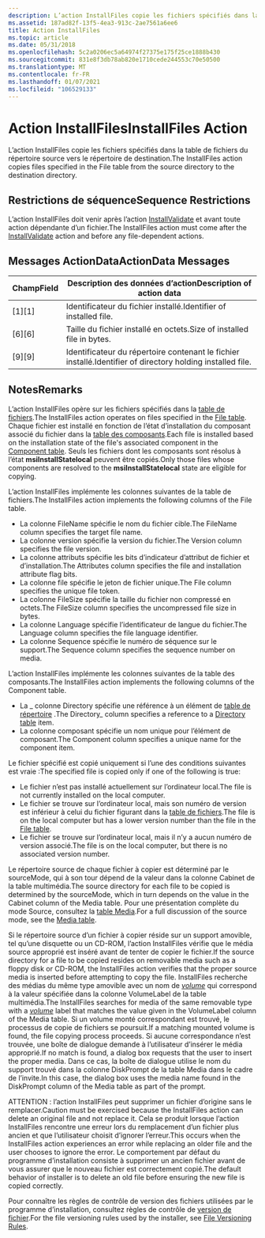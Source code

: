 ```yaml
---
description: L’action InstallFiles copie les fichiers spécifiés dans la table de fichiers du répertoire source vers le répertoire de destination.
ms.assetid: 187ad82f-13f5-4ea3-913c-2ae7561a6ee6
title: Action InstallFiles
ms.topic: article
ms.date: 05/31/2018
ms.openlocfilehash: 5c2a0206ec5a64974f27375e175f25ce1888b430
ms.sourcegitcommit: 831e8f3db78ab820e1710cede244553c70e50500
ms.translationtype: MT
ms.contentlocale: fr-FR
ms.lasthandoff: 01/07/2021
ms.locfileid: "106529133"
---
```

# <a name="installfiles-action"></a><span data-ttu-id="26564-103">Action InstallFiles</span><span class="sxs-lookup"><span data-stu-id="26564-103">InstallFiles Action</span></span>

<span data-ttu-id="26564-104">L’action InstallFiles copie les fichiers spécifiés dans la table de fichiers du répertoire source vers le répertoire de destination.</span><span class="sxs-lookup"><span data-stu-id="26564-104">The InstallFiles action copies files specified in the File table from the source directory to the destination directory.</span></span>

## <a name="sequence-restrictions"></a><span data-ttu-id="26564-105">Restrictions de séquence</span><span class="sxs-lookup"><span data-stu-id="26564-105">Sequence Restrictions</span></span>

<span data-ttu-id="26564-106">L’action InstallFiles doit venir après l’action [InstallValidate](installvalidate-action.md) et avant toute action dépendante d’un fichier.</span><span class="sxs-lookup"><span data-stu-id="26564-106">The InstallFiles action must come after the [InstallValidate](installvalidate-action.md) action and before any file-dependent actions.</span></span>

## <a name="actiondata-messages"></a><span data-ttu-id="26564-107">Messages ActionData</span><span class="sxs-lookup"><span data-stu-id="26564-107">ActionData Messages</span></span>



| <span data-ttu-id="26564-108">Champ</span><span class="sxs-lookup"><span data-stu-id="26564-108">Field</span></span> | <span data-ttu-id="26564-109">Description des données d’action</span><span class="sxs-lookup"><span data-stu-id="26564-109">Description of action data</span></span>                      |
|-------|-------------------------------------------------|
| <span data-ttu-id="26564-110">\[1\]</span><span class="sxs-lookup"><span data-stu-id="26564-110">\[1\]</span></span> | <span data-ttu-id="26564-111">Identificateur du fichier installé.</span><span class="sxs-lookup"><span data-stu-id="26564-111">Identifier of installed file.</span></span>                   |
| <span data-ttu-id="26564-112">\[6\]</span><span class="sxs-lookup"><span data-stu-id="26564-112">\[6\]</span></span> | <span data-ttu-id="26564-113">Taille du fichier installé en octets.</span><span class="sxs-lookup"><span data-stu-id="26564-113">Size of installed file in bytes.</span></span>                |
| <span data-ttu-id="26564-114">\[9\]</span><span class="sxs-lookup"><span data-stu-id="26564-114">\[9\]</span></span> | <span data-ttu-id="26564-115">Identificateur du répertoire contenant le fichier installé.</span><span class="sxs-lookup"><span data-stu-id="26564-115">Identifier of directory holding installed file.</span></span> |



 

## <a name="remarks"></a><span data-ttu-id="26564-116">Notes</span><span class="sxs-lookup"><span data-stu-id="26564-116">Remarks</span></span>

<span data-ttu-id="26564-117">L’action InstallFiles opère sur les fichiers spécifiés dans la [table de fichiers](file-table.md).</span><span class="sxs-lookup"><span data-stu-id="26564-117">The InstallFiles action operates on files specified in the [File table](file-table.md).</span></span> <span data-ttu-id="26564-118">Chaque fichier est installé en fonction de l’état d’installation du composant associé du fichier dans la [table des composants](component-table.md).</span><span class="sxs-lookup"><span data-stu-id="26564-118">Each file is installed based on the installation state of the file's associated component in the [Component table](component-table.md).</span></span> <span data-ttu-id="26564-119">Seuls les fichiers dont les composants sont résolus à l’état **msiInstallStatelocal** peuvent être copiés.</span><span class="sxs-lookup"><span data-stu-id="26564-119">Only those files whose components are resolved to the **msiInstallStatelocal** state are eligible for copying.</span></span>

<span data-ttu-id="26564-120">L’action InstallFiles implémente les colonnes suivantes de la table de fichiers.</span><span class="sxs-lookup"><span data-stu-id="26564-120">The InstallFiles action implements the following columns of the File table.</span></span>

-   <span data-ttu-id="26564-121">La colonne FileName spécifie le nom du fichier cible.</span><span class="sxs-lookup"><span data-stu-id="26564-121">The FileName column specifies the target file name.</span></span>
-   <span data-ttu-id="26564-122">La colonne version spécifie la version du fichier.</span><span class="sxs-lookup"><span data-stu-id="26564-122">The Version column specifies the file version.</span></span>
-   <span data-ttu-id="26564-123">La colonne attributs spécifie les bits d’indicateur d’attribut de fichier et d’installation.</span><span class="sxs-lookup"><span data-stu-id="26564-123">The Attributes column specifies the file and installation attribute flag bits.</span></span>
-   <span data-ttu-id="26564-124">La colonne file spécifie le jeton de fichier unique.</span><span class="sxs-lookup"><span data-stu-id="26564-124">The File column specifies the unique file token.</span></span>
-   <span data-ttu-id="26564-125">La colonne FileSize spécifie la taille du fichier non compressé en octets.</span><span class="sxs-lookup"><span data-stu-id="26564-125">The FileSize column specifies the uncompressed file size in bytes.</span></span>
-   <span data-ttu-id="26564-126">La colonne Language spécifie l’identificateur de langue du fichier.</span><span class="sxs-lookup"><span data-stu-id="26564-126">The Language column specifies the file language identifier.</span></span>
-   <span data-ttu-id="26564-127">La colonne Sequence spécifie le numéro de séquence sur le support.</span><span class="sxs-lookup"><span data-stu-id="26564-127">The Sequence column specifies the sequence number on media.</span></span>

<span data-ttu-id="26564-128">L’action InstallFiles implémente les colonnes suivantes de la table des composants.</span><span class="sxs-lookup"><span data-stu-id="26564-128">The InstallFiles action implements the following columns of the Component table.</span></span>

-   <span data-ttu-id="26564-129">La \_ colonne Directory spécifie une référence à un élément de [table de répertoire](directory-table.md) .</span><span class="sxs-lookup"><span data-stu-id="26564-129">The Directory\_ column specifies a reference to a [Directory table](directory-table.md) item.</span></span>
-   <span data-ttu-id="26564-130">La colonne composant spécifie un nom unique pour l’élément de composant.</span><span class="sxs-lookup"><span data-stu-id="26564-130">The Component column specifies a unique name for the component item.</span></span>

<span data-ttu-id="26564-131">Le fichier spécifié est copié uniquement si l’une des conditions suivantes est vraie :</span><span class="sxs-lookup"><span data-stu-id="26564-131">The specified file is copied only if one of the following is true:</span></span>

-   <span data-ttu-id="26564-132">Le fichier n’est pas installé actuellement sur l’ordinateur local.</span><span class="sxs-lookup"><span data-stu-id="26564-132">The file is not currently installed on the local computer.</span></span>
-   <span data-ttu-id="26564-133">Le fichier se trouve sur l’ordinateur local, mais son numéro de version est inférieur à celui du fichier figurant dans la [table de fichiers](file-table.md).</span><span class="sxs-lookup"><span data-stu-id="26564-133">The file is on the local computer but has a lower version number than the file in the [File table](file-table.md).</span></span>
-   <span data-ttu-id="26564-134">Le fichier se trouve sur l’ordinateur local, mais il n’y a aucun numéro de version associé.</span><span class="sxs-lookup"><span data-stu-id="26564-134">The file is on the local computer, but there is no associated version number.</span></span>

<span data-ttu-id="26564-135">Le répertoire source de chaque fichier à copier est déterminé par le sourceMode, qui à son tour dépend de la valeur dans la colonne Cabinet de la table multimédia.</span><span class="sxs-lookup"><span data-stu-id="26564-135">The source directory for each file to be copied is determined by the sourceMode, which in turn depends on the value in the Cabinet column of the Media table.</span></span> <span data-ttu-id="26564-136">Pour une présentation complète du mode Source, consultez la [table Media](media-table.md).</span><span class="sxs-lookup"><span data-stu-id="26564-136">For a full discussion of the source mode, see the [Media table](media-table.md).</span></span>

<span data-ttu-id="26564-137">Si le répertoire source d’un fichier à copier réside sur un support amovible, tel qu’une disquette ou un CD-ROM, l’action InstallFiles vérifie que le média source approprié est inséré avant de tenter de copier le fichier.</span><span class="sxs-lookup"><span data-stu-id="26564-137">If the source directory for a file to be copied resides on removable media such as a floppy disk or CD-ROM, the InstallFiles action verifies that the proper source media is inserted before attempting to copy the file.</span></span> <span data-ttu-id="26564-138">InstallFiles recherche des médias du même type amovible avec un nom de [*volume*](v-gly.md) qui correspond à la valeur spécifiée dans la colonne VolumeLabel de la table multimédia.</span><span class="sxs-lookup"><span data-stu-id="26564-138">The InstallFiles searches for media of the same removable type with a [*volume*](v-gly.md) label that matches the value given in the VolumeLabel column of the Media table.</span></span> <span data-ttu-id="26564-139">Si un volume monté correspondant est trouvé, le processus de copie de fichiers se poursuit.</span><span class="sxs-lookup"><span data-stu-id="26564-139">If a matching mounted volume is found, the file copying process proceeds.</span></span> <span data-ttu-id="26564-140">Si aucune correspondance n’est trouvée, une boîte de dialogue demande à l’utilisateur d’insérer le média approprié.</span><span class="sxs-lookup"><span data-stu-id="26564-140">If no match is found, a dialog box requests that the user to insert the proper media.</span></span> <span data-ttu-id="26564-141">Dans ce cas, la boîte de dialogue utilise le nom du support trouvé dans la colonne DiskPrompt de la table Media dans le cadre de l’invite.</span><span class="sxs-lookup"><span data-stu-id="26564-141">In this case, the dialog box uses the media name found in the DiskPrompt column of the Media table as part of the prompt.</span></span>

<span data-ttu-id="26564-142">ATTENTION : l’action InstallFiles peut supprimer un fichier d’origine sans le remplacer.</span><span class="sxs-lookup"><span data-stu-id="26564-142">Caution must be exercised because the InstallFiles action can delete an original file and not replace it.</span></span> <span data-ttu-id="26564-143">Cela se produit lorsque l’action InstallFiles rencontre une erreur lors du remplacement d’un fichier plus ancien et que l’utilisateur choisit d’ignorer l’erreur.</span><span class="sxs-lookup"><span data-stu-id="26564-143">This occurs when the InstallFiles action experiences an error while replacing an older file and the user chooses to ignore the error.</span></span> <span data-ttu-id="26564-144">Le comportement par défaut du programme d’installation consiste à supprimer un ancien fichier avant de vous assurer que le nouveau fichier est correctement copié.</span><span class="sxs-lookup"><span data-stu-id="26564-144">The default behavior of installer is to delete an old file before ensuring the new file is copied correctly.</span></span>

<span data-ttu-id="26564-145">Pour connaître les règles de contrôle de version des fichiers utilisées par le programme d’installation, consultez règles de contrôle de [version de fichier](file-versioning-rules.md).</span><span class="sxs-lookup"><span data-stu-id="26564-145">For the file versioning rules used by the installer, see [File Versioning Rules](file-versioning-rules.md).</span></span>

 

 



